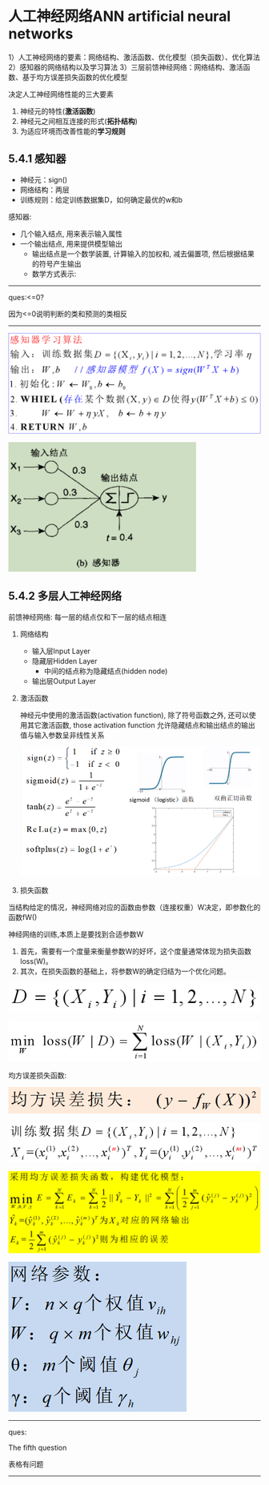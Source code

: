 # 人工神经网络ANN artificial neural networks

1）人工神经网络的要素：网络结构、激活函数、优化模型（损失函数）、优化算法
2）感知器的网络结构以及学习算法
3）三层前馈神经网络：网络结构、激活函数、基于均方误差损失函数的优化模型

决定人工神经网络性能的三大要素

1. 神经元的特性(**激活函数**)
2. 神经元之间相互连接的形式(**拓扑结构**)
3. 为适应环境而改善性能的**学习规则**

## 5.4.1 感知器

- 神经元：sign()
- 网络结构：两层
- 训练规则：给定训练数据集D，如何确定最优的w和b

感知器:

- 几个输入结点, 用来表示输入属性
- 一个输出结点, 用来提供模型输出
  - 输出结点是一个数学装置, 计算输入的加权和, 减去偏置项, 然后根据结果的符号产生输出
  - 数学方式表示:

---
ques:<=0?

因为<=0说明判断的类和预测的类相反

---

![20220102013945](https://raw.githubusercontent.com/Logible/Image/main/note_image/20220102013945.png)

![20220102011314](https://raw.githubusercontent.com/Logible/Image/main/note_image/20220102011314.png)

## 5.4.2 多层人工神经网络

前馈神经网络: 每一层的结点仅和下一层的结点相连

1. 网络结构

   - 输入层Input Layer
   - 隐藏层Hidden Layer
     - 中间的结点称为隐藏结点(hidden node)
   - 输出层Output Layer

2. 激活函数

    神经元中使用的激活函数(activation function), 除了符号函数之外, 还可以使用其它激活函数, those activation function 允许隐藏结点和输出结点的输出值与输入参数呈非线性关系

    ![20220102160407](https://raw.githubusercontent.com/Logible/Image/main/note_image/20220102160407.png)

3. 损失函数

当结构给定的情况，神经网络对应的函数由参数（连接权重）W决定，即参数化的函数fW()

神经网络的训练,本质上是要找到合适参数W

1. 首先，需要有一个度量来衡量参数W的好坏，这个度量通常体现为损失函数loss(W)。
2. 其次，在损失函数的基础上，将参数W的确定归结为一个优化问题。

![20220102162950](https://raw.githubusercontent.com/Logible/Image/main/note_image/20220102162950.png)

![20220102162937](https://raw.githubusercontent.com/Logible/Image/main/note_image/20220102162937.png)

均方误差损失函数:

![20220102163154](https://raw.githubusercontent.com/Logible/Image/main/note_image/20220102163154.png)

![20220102164659](https://raw.githubusercontent.com/Logible/Image/main/note_image/20220102164659.png)

![20220102164641](https://raw.githubusercontent.com/Logible/Image/main/note_image/20220102164641.png)

![20220102164649](https://raw.githubusercontent.com/Logible/Image/main/note_image/20220102164649.png)

---
ques:

The fifth question

表格有问题

---
